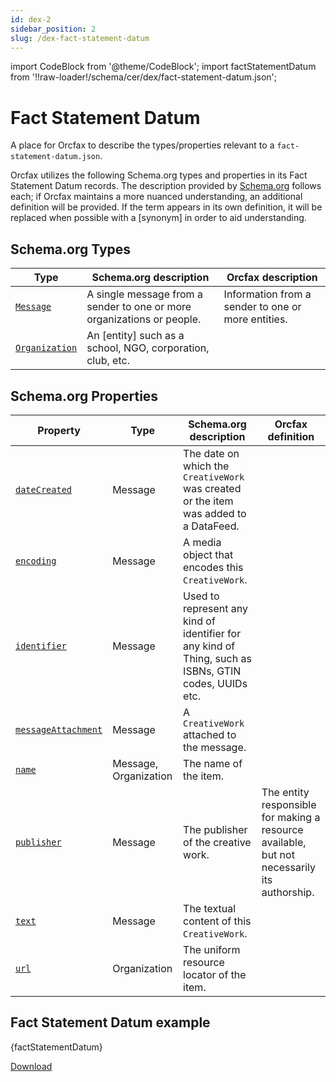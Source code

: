 ```yaml
---
id: dex-2
sidebar_position: 2
slug: /dex-fact-statement-datum
---
```


import CodeBlock from '@theme/CodeBlock';
import factStatementDatum from '!!raw-loader!/schema/cer/dex/fact-statement-datum.json';

# Fact Statement Datum

A place for Orcfax to describe the types/properties relevant to a
`fact-statement-datum.json`.

Orcfax utilizes the following Schema.org types and properties in its Fact
Statement Datum records. The description provided by [Schema.org][schema-1]
follows each; if Orcfax maintains a more nuanced understanding, an additional
definition will be provided. If the term appears in its own definition, it will
be replaced when possible with a \[synonym\] in order to aid understanding.

## Schema.org Types

| Type     | Schema.org description     | Orcfax description     |
| -------- | ---------------------------| ---------------------- |
| [`Message`][type-1] | A single message from a sender to one or more organizations or people. | Information from a sender to one or more entities.|
| [`Organization`][type-2] | An \[entity\] such as a school, NGO, corporation, club, etc.|  |

[schema-1]: https://schema.org/
[type-1]: https://schema.org/Message
[type-2]: https://schema.org/Organization

## Schema.org Properties

| Property     | Type     | Schema.org description     | Orcfax definition     |
| ------------ | -------- | ---------------------------| --------------------- |
| [`dateCreated`][prop-1] | Message     | The date on which the `CreativeWork` was created or the item was added to a DataFeed.|  |
| [`encoding`][prop-2] | Message     | A media object that encodes this `CreativeWork`.|  |
| [`identifier`][prop-3] | Message     | Used to represent any kind of identifier for any kind of Thing, such as ISBNs, GTIN codes, UUIDs etc.|  |
| [`messageAttachment`][prop-4] | Message     | A `CreativeWork` attached to the message.|  |
| [`name`][prop-5] | Message, Organization     | The name of the item.|  |
| [`publisher`][prop-6] | Message     | The publisher of the creative work.| The entity responsible for making a resource available, but not necessarily its authorship. |
| [`text`][prop-7] | Message     | The textual content of this `CreativeWork`.|  |
| [`url`][prop-8] | Organization     | The uniform resource locator of the item.|  |

[prop-1]: https://schema.org/dateCreated
[prop-2]: https://schema.org/encoding
[prop-3]: https://schema.org/identifier
[prop-4]: https://schema.org/messageAttachment
[prop-5]: https://schema.org/name
[prop-6]: https://schema.org/publisher
[prop-7]: https://schema.org/text
[prop-8]: https://schema.org/url

## Fact Statement Datum example

<CodeBlock language="jsx">{factStatementDatum}</CodeBlock>

<a target="_blank" href="/schema/cer/dex/fact-statement-datum.json" download="fact-statement-datum.json">Download</a>
